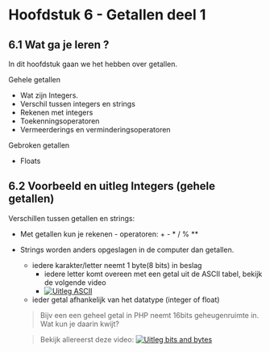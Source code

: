 # Hoofdstuk 6 - Getallen deel 1

## 6.1 Wat ga je leren ?

In dit hoofdstuk gaan we het hebben over getallen.

Gehele getallen
- Wat zijn Integers.
- Verschil tussen integers en strings
- Rekenen met integers
- Toekenningsoperatoren
- Vermeerderings en verminderingsoperatoren

Gebroken getallen
- Floats

## 6.2 Voorbeeld en uitleg Integers (gehele getallen)

Verschillen tussen getallen en strings:
- Met getallen kun je rekenen - operatoren: + - * / % **

- Strings worden anders opgeslagen in de computer dan getallen.

    - iedere karakter/letter neemt 1 byte(8 bits) in beslag
        - iedere letter komt overeen met een getal uit de ASCII tabel, bekijk de volgende video
        - [![Uitleg ASCII](http://img.youtube.com/vi/0VqcOSC10Yw/0.jpg)](http://www.youtube.com/watch?v=0VqcOSC10Yw)
    - ieder getal afhankelijk van het datatype (integer of float) 

    > Bijv een een geheel getal in PHP neemt 16bits geheugenruimte in.
    Wat kun je daarin kwijt?

    >Bekijk allereerst deze video:
    [![Uitleg bits and bytes](http://img.youtube.com/vi/EXYd9q2Ibn8/0.jpg)](http://www.youtube.com/watch?v=EXYd9q2Ibn8)


